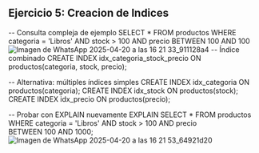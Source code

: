 **Ejercicio 5: Creacion de Indices**
---
-- Consulta compleja de ejemplo
SELECT * FROM productos 
WHERE categoria = 'Libros' AND stock > 100 AND precio BETWEEN 100 AND 100
![Imagen de WhatsApp 2025-04-20 a las 16 21 33_911128a4](https://github.com/user-attachments/assets/6294f20d-4050-45b8-8628-9f5704a7630e)
-- Índice combinado
CREATE INDEX idx_categoria_stock_precio ON productos(categoria, stock, precio);

-- Alternativa: múltiples índices simples
CREATE INDEX idx_categoria ON productos(categoria);
CREATE INDEX idx_stock ON productos(stock);
CREATE INDEX idx_precio ON productos(precio);

-- Probar con EXPLAIN nuevamente
EXPLAIN SELECT * FROM productos 
WHERE categoria = 'Libros' AND stock > 100 AND precio BETWEEN 100 AND 1000;
![Imagen de WhatsApp 2025-04-20 a las 16 21 53_64921d20](https://github.com/user-attachments/assets/63ee2fa4-5136-4a72-84d1-2656fee75d1f)
